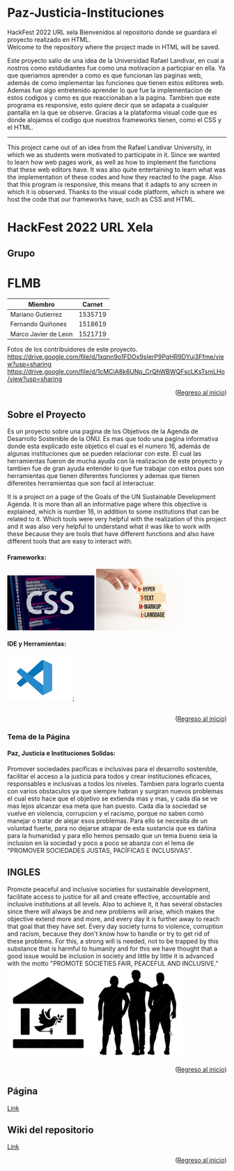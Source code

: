 # Paz-Justicia-Instituciones
HackFest 2022 URL xela
Bienvenidos al repositorio donde se guardara el proyecto realizado en HTML.<br>
Welcome to the repository where the project made in HTML will be saved.
<br>
<p>Este proyecto salio de una idea de la Universidad Rafael Landivar, en cual a nostros como estdudiantes fue como una motivacion a particpiar en ella. Ya que queriamos aprender a como es que funcionan las paginas web, además de como implementar las funciones que tienen estos editores web. Ademas fue algo entretenido aprender lo que fue la implementacion de estos codigos y como es que reaccionaban a la pagina. Tambien que este programa es responsive, esto quiere decir que se adapata a cualquier pantalla en la que se observe. Gracias a la plataforma visual code que es donde alojamos el codigo que nuestros frameworks tienen, como el CSS y el HTML. </p>
<hr>
<p>This project came out of an idea from the Rafael Landivar University, in which we as students were motivated to participate in it. Since we wanted to learn how web pages work, as well as how to implement the functions that these web editors have. It was also quite entertaining to learn what was the implementation of these codes and how they reacted to the page. Also that this program is responsive, this means that it adapts to any screen in which it is observed. Thanks to the visual code platform, which is where we host the code that our frameworks have, such as CSS and HTML. </p>
<div id="top"></div>

# HackFest 2022 URL Xela 

## Grupo
<h1>FLMB</h1>

| Miembro | Carnet |
| ----------- | ----------- |
| Mariano Gutierrez |  1535719  |
| Fernando Quiñones | 1518619   |
| Marco Javier de Leon | 1521719   |


Fotos de los contribuidores de este proyecto. <br>
https://drive.google.com/file/d/1xqnn9o1FDOx9sIerP9PqHR9DYuj3Ffme/view?usp=sharing
https://drive.google.com/file/d/1cMCiA8k6UNp_CrQhWBWQFscLKsTsmLHo/view?usp=sharing
<p align="right">(<a href="#top">Regreso al inicio</a>)</p>

## Sobre el Proyecto
<p>Es un proyecto sobre una pagina de los Objetivos de la Agenda de Desarrollo Sostenible de la ONU. Es mas que todo una pagina informativa donde esta explicado este objetico el cual es el numero 16, además de algunas instituciones que se pueden relacionar con este. El cual las herramientas fueron de mucha ayuda con la realizacion de este proyecto y tambien fue de gran ayuda entender lo que fue trabajar con estos pues son herramientas que tienen diferentes funciones y ademas que tienen diferentes herramientas que son facil al interactuar.   </p>
<p>It is a project on a page of the Goals of the UN Sustainable Development Agenda. It is more than all an informative page where this objective is explained, which is number 16, in addition to some institutions that can be related to it. Which tools were very helpful with the realization of this project and it was also very helpful to understand what it was like to work with these because they are tools that have different functions and also have different tools that are easy to interact with.</p>

#### Frameworks:
<div>
<img src="img/css.jpg" width="200">
 <img src="img/ht-mg.jpg" width="200">
</div>

#### IDE y Herramientas:
<div>
<img src="img/simbolo.png" title="vscode" alt="vscode" width="150"/>;
</div>
<br>
<p align="right">(<a href="#top">Regreso al inicio</a>)</p>


### Tema de la Página

#### Paz, Justicia e Instituciones Solidas:
Promover sociedades pacíficas e inclusivas para el desarrollo sostenible, facilitar el acceso a la justicia para todos y crear instituciones eficaces, responsables e inclusivas a todos los niveles. Tambien para lograrlo cuenta con varios obstaculos ya que siempre habran y surgiran nuevos problemas el cual esto hace que el objetivo se extienda mas y mas, y cada dia se ve mas lejos alcanzar esa meta que han puesto. Cada dia la sociedad se vuelve en violencia, corrupcion y el racismo, porque no saben como manejar o tratar de alejar esos problemas. Para ello se necesita de un voluntad fuerte, para no dejarse atrapar de esta sustancia que es dañina para la humanidad y para ello hemos pensado que un tema bueno seia la inclusion en la sociedad y poco a poco se abanza con el lema de "PROMOVER SOCIEDADES JUSTAS, PACÍFICAS E INCLUSIVAS".
<br>
<h2>INGLES</h2>
Promote peaceful and inclusive societies for sustainable development, facilitate access to justice for all and create effective, accountable and inclusive institutions at all levels. Also to achieve it, it has several obstacles since there will always be and new problems will arise, which makes the objective extend more and more, and every day it is further away to reach that goal that they have set. Every day society turns to violence, corruption and racism, because they don't know how to handle or try to get rid of these problems. For this, a strong will is needed, not to be trapped by this substance that is harmful to humanity and for this we have thought that a good issue would be inclusion in society and little by little it is advanced with the motto "PROMOTE SOCIETIES FAIR, PEACEFUL AND INCLUSIVE."

<div>
<img src="img/imagen-combinada2.png" width="200">
  <img src="img/abrazo.png" width="200">
</div>
<p align="right">(<a href="#top">Regreso al inicio</a>)</p>

## Página
[Link](https://paz-justica-e-instiruciones.netlify.app/)

## Wiki del repositorio
[Link](https://github.com/agentepeke/Paz-Justicia-Instituciones/wiki)
<p align="right">(<a href="#top">Regreso al inicio</a>)</p>
